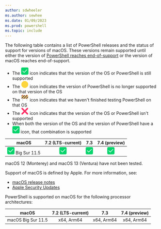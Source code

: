 ```yaml
---
author: sdwheeler
ms.author: sewhee
ms.date: 01/09/2023
ms.prod: powershell
ms.topic: include
---
```

<!-- markdownlint-disable first-line-h1 -->
The following table contains a list of PowerShell releases and the status of support for versions of
macOS. These versions remain supported until either the version of
[PowerShell reaches end-of-support][lifecycle] or the version of macOS reaches end-of-support.

- The ![Supported][1] icon indicates that the version of the OS or PowerShell is still supported
- The ![Out of Support][4] icon indicates the version of PowerShell is no longer supported on that
  version of the OS
- The ![In Test][2] icon indicates that we haven't finished testing PowerShell on that OS
- The ![Not Supported][3] icon indicates that the version of the OS or PowerShell isn't supported
- When both the version of the OS and the version of PowerShell have a ![Supported][1] icon, that
  combination is supported

[1]: ../media/shared/check-mark-button_2705.svg
[2]: ../media/shared/construction-sign_1f6a7.svg
[3]: ../media/shared/cross-mark_274c.svg
[4]: ../media/shared/large-yellow-circle_1f7e1.svg

|            macOS             | 7.2 (LTS-current) |       7.3       |  7.4 (preview)  |
| ---------------------------- | :---------------: | :-------------: | :-------------: |
| ![Supported][1] Big Sur 11.5 |  ![Supported][1]  | ![Supported][1] | ![Supported][1] |

macOS 12 (Monterey) and macOS 13 (Ventura) have not been tested.

Support of macOS is defined by Apple. For more information, see:

- [macOS release notes](https://developer.apple.com/documentation/macos-release-notes)
- [Apple Security Updates](https://support.apple.com/HT201222)

PowerShell is supported on macOS for the following processor architectures:

|       macOS        | 7.2 (LTS-current) |    7.3     | 7.4 (preview) |
| ------------------ | :---------------: | :--------: | :-----------: |
| macOS Big Sur 11.5 |    x64, Arm64     | x64, Arm64 |  x64, Arm64   |

[lifecycle]: /powershell/scripting/install/powershell-support-lifecycle
